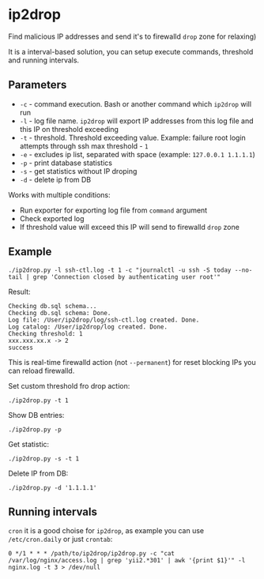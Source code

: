 # ip2drop

Find malicious IP addresses and send it's to firewalld `drop` zone for relaxing)

It is a interval-based solution, you can setup execute commands, threshold and running intervals.

## Parameters

* `-c` - command execution. Bash or another command which `ip2drop` will run
* `-l` - log file name. `ip2drop` will export IP addresses from this log file and this IP on threshold exceeding
* `-t` - threshold. Threshold exceeding value. Example: failure root login attempts through ssh max threshold - `1` 
* `-e` - excludes ip list, separated with space (example: `127.0.0.1 1.1.1.1`)
* `-p` - print database statistics
* `-s` - get statistics without IP droping
* `-d` - delete ip from DB

Works with multiple conditions:

* Run exporter for exporting log file from `command` argument 
* Check exported log 
* If threshold value will exceed this IP will send to firewalld `drop` zone

## Example

```
./ip2drop.py -l ssh-ctl.log -t 1 -c "journalctl -u ssh -S today --no-tail | grep 'Connection closed by authenticating user root'"
```

Result:

```
Checking db.sql schema...
Checking db.sql schema: Done.
Log file: /User/ip2drop/log/ssh-ctl.log created. Done.
Log catalog: /User/ip2drop/log created. Done.
Checking threshold: 1
xxx.xxx.xx.x -> 2
success
```

This is real-time firewalld action (not `--permanent`) for reset blocking IPs you can reload firewalld.

Set custom threshold fro drop action:
```
./ip2drop.py -t 1
```

Show DB entries:
```
./ip2drop.py -p
```

Get statistic:
```
./ip2drop.py -s -t 1
```

Delete IP from DB:
```
./ip2drop.py -d '1.1.1.1'
```

## Running intervals

`cron` it is a good choise for `ip2drop`, as example you can use `/etc/cron.daily` or just `crontab`:

```
0 */1 * * * /path/to/ip2drop/ip2drop.py -c "cat /var/log/nginx/access.log | grep 'yii2.*301' | awk '{print $1}'" -l nginx.log -t 3 > /dev/null
```
